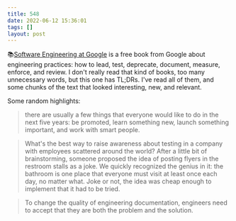 ```yaml
---
title: 548
date: 2022-06-12 15:36:01
tags: []
layout: post
---
```


📚[Software Engineering at Google](https://abseil.io/resources/swe-book/html/toc.html) is a free book from Google about engineering practices: how to lead, test, deprecate, document, measure, enforce, and review. I don't really read that kind of books, too many unnecessary words, but this one has TL;DRs. I've read all of them, and some chunks of the text that looked interesting, new, and relevant.

Some random highlights:

> there are usually a few things that everyone would like to do in the next five years: be promoted, learn something new, launch something important, and work with smart people.

> What's the best way to raise awareness about testing in a company with employees scattered around the world? After a little bit of brainstorming, someone proposed the idea of posting flyers in the restroom stalls as a joke. We quickly recognized the genius in it: the bathroom is one place that everyone must visit at least once each day, no matter what. Joke or not, the idea was cheap enough to implement that it had to be tried.

> To change the quality of engineering documentation, engineers need to accept that they are both the problem and the solution.
